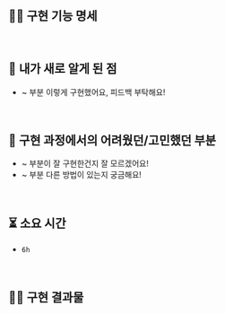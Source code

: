 <!-- PR의 제목은 "[n주차 기본/심화/공유 과제] 과제명 " 으로 작성해주세요 -->
<!-- PR은 리뷰어를 위한 글입니다, 자세하게 작성할수록 리뷰를 작성하기 더 좋아요! -->

## 🤙🏻 구현 기능 명세

<!-- 이 위치에 주차별 과제 기능 명세 템플릿을 붙여 넣어주세요! -->

<br />

## 🚀 내가 새로 알게 된 점

<!-- 새롭게 알게 된 부분 기록하기. (기록하면서 개발하기!) -->

- ~  부분 이렇게 구현했어요, 피드백 부탁해요!

<br />

## 🤔 구현 과정에서의 어려웠던/고민했던 부분

- ~ 부분이 잘 구현한건지 잘 모르겠어요!
- ~ 부분 다른 방법이 있는지 궁금해요!

<br />

## ⏳ 소요 시간

- `6h`

<br />

## 🤳🏻 구현 결과물

<!-- 스크린샷, gif, 동영상, 배포링크 등 자유롭게 첨부해주세요. 구현한 기능이 모두 결과물에 포함되도록 구체적으로 작성해주세요. -->
<!-- 애니메이션이나 동적 UI 확인이 필요한 경우에는 스크린샷은 인정하지 않아요. -->
